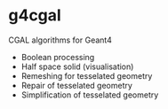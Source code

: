 # g4cgal
CGAL algorithms for Geant4

* Boolean processing
* Half space solid (visualisation)
* Remeshing for tesselated geometry
* Repair of tesselated geometry
* Simplification of tesselated geometry


